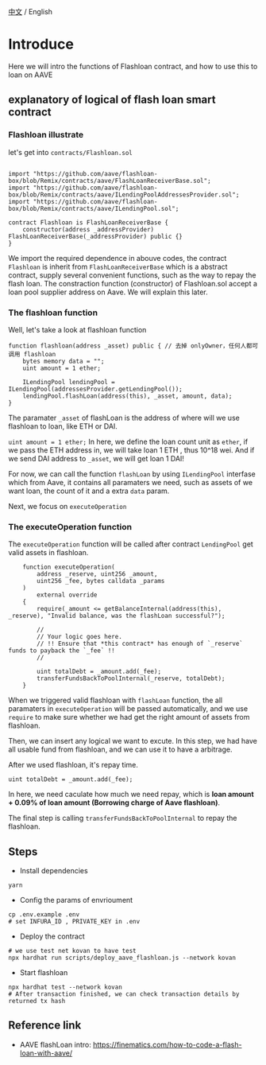 [中文](./README-CN.md) / English

# Introduce  
Here we will intro the functions of Flashloan contract, and how to use this to loan on AAVE

## explanatory of logical of flash loan smart contract  
### Flashloan illustrate  
let's get into `contracts/Flashloan.sol`  
```solidity

import "https://github.com/aave/flashloan-box/blob/Remix/contracts/aave/FlashLoanReceiverBase.sol";
import "https://github.com/aave/flashloan-box/blob/Remix/contracts/aave/ILendingPoolAddressesProvider.sol";
import "https://github.com/aave/flashloan-box/blob/Remix/contracts/aave/ILendingPool.sol";

contract Flashloan is FlashLoanReceiverBase {
    constructor(address _addressProvider) FlashLoanReceiverBase(_addressProvider) public {}
}
```  

We import the required dependence in abouve codes, the contract `Flashloan` is inherit from `FlashLoanReceiverBase` which is a abstract contract, supply several convenient functions, such as the way to repay the flash loan. The constraction function (constructor) of Flashloan.sol accept a loan pool supplier address on Aave. We will explain this later.

### The flashloan function  
Well, let's take a look at flashloan function

```solidity
function flashloan(address _asset) public { // 去掉 onlyOwner，任何人都可调用 flashloan
    bytes memory data = "";
    uint amount = 1 ether;

    ILendingPool lendingPool = ILendingPool(addressesProvider.getLendingPool());
    lendingPool.flashLoan(address(this), _asset, amount, data);
}
```

The paramater `_asset` of flashLoan is the address of where will we use flashloan to loan, like ETH or DAI.

`uint amount = 1 ether;`
In here, we define the loan count unit as `ether`, if we pass the ETH address in, we will take loan 1 ETH , thus 10^18 wei. And if we send DAI address to `_asset`, we will get loan 1 DAI! 

For now, we can call the function `flashLoan` by using `ILendingPool` interfase which from Aave, it contains all paramaters we need, such as assets of we want loan, the count of it and a extra `data` param.

Next, we focus on `executeOperation`  

### The executeOperation function
The `executeOperation` function will be called after contract `LendingPool` get valid assets in flashloan.

```solidity
    function executeOperation(
        address _reserve, uint256 _amount,
        uint256 _fee, bytes calldata _params
    )
        external override
    {
        require(_amount <= getBalanceInternal(address(this), _reserve), "Invalid balance, was the flashLoan successful?");

        //
        // Your logic goes here.
        // !! Ensure that *this contract* has enough of `_reserve` funds to payback the `_fee` !!
        //

        uint totalDebt = _amount.add(_fee);
        transferFundsBackToPoolInternal(_reserve, totalDebt);
    }
```

When we triggered valid flashloan with `flashLoan` function, the all paramaters in `executeOperation` will be passed automatically, and we use `require` to make sure whether we had get the right amount of assets from flashloan.

Then, we can insert any logical we want to excute. In this step, we had have all usable fund from flashloan, and we can use it to have a arbitrage.

After we used flashloan, it's repay time.

`uint totalDebt = _amount.add(_fee);`

In here, we need caculate how much we need repay, which is **loan amount + 0.09% of loan amount (Borrowing charge of Aave flashloan)**.

The final step is calling `transferFundsBackToPoolInternal` to repay the flashloan.

## Steps
- Install dependencies
```shell
yarn
```

- Config the params of envrioument  
```shell
cp .env.example .env
# set INFURA_ID , PRIVATE_KEY in .env
```

- Deploy the contract 
```shell
# we use test net kovan to have test
npx hardhat run scripts/deploy_aave_flashloan.js --network kovan
```

- Start flashloan
```shell
npx hardhat test --network kovan
# After transaction finished, we can check transaction details by returned tx hash
```

## Reference link

- AAVE flashLoan intro: https://finematics.com/how-to-code-a-flash-loan-with-aave/  
